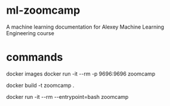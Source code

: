# ml-zoomcamp
A machine learning documentation for Alexey Machine Learning Engineering course


# commands
docker images
docker run -it --rm -p 9696:9696 zoomcamp

docker build -t zoomcamp .

docker run -it --rm --entrypoint=bash zoomcamp